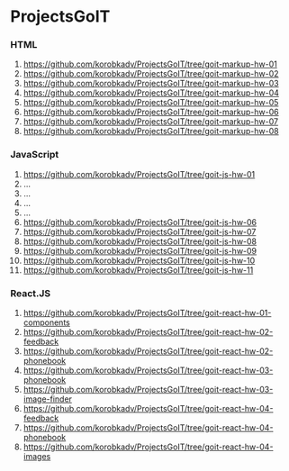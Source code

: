 # ProjectsGoIT

### HTML
01. https://github.com/korobkadv/ProjectsGoIT/tree/goit-markup-hw-01
02. https://github.com/korobkadv/ProjectsGoIT/tree/goit-markup-hw-02
03. https://github.com/korobkadv/ProjectsGoIT/tree/goit-markup-hw-03
04. https://github.com/korobkadv/ProjectsGoIT/tree/goit-markup-hw-04
05. https://github.com/korobkadv/ProjectsGoIT/tree/goit-markup-hw-05
06. https://github.com/korobkadv/ProjectsGoIT/tree/goit-markup-hw-06
07. https://github.com/korobkadv/ProjectsGoIT/tree/goit-markup-hw-07
08. https://github.com/korobkadv/ProjectsGoIT/tree/goit-markup-hw-08

### JavaScript
01. https://github.com/korobkadv/ProjectsGoIT/tree/goit-js-hw-01
02. ...
03. ...
04. ...
05. ...
06. https://github.com/korobkadv/ProjectsGoIT/tree/goit-js-hw-06
07. https://github.com/korobkadv/ProjectsGoIT/tree/goit-js-hw-07
08. https://github.com/korobkadv/ProjectsGoIT/tree/goit-js-hw-08
09. https://github.com/korobkadv/ProjectsGoIT/tree/goit-js-hw-09
10. https://github.com/korobkadv/ProjectsGoIT/tree/goit-js-hw-10
11. https://github.com/korobkadv/ProjectsGoIT/tree/goit-js-hw-11
   
### React.JS
01. https://github.com/korobkadv/ProjectsGoIT/tree/goit-react-hw-01-components
02. https://github.com/korobkadv/ProjectsGoIT/tree/goit-react-hw-02-feedback
03. https://github.com/korobkadv/ProjectsGoIT/tree/goit-react-hw-02-phonebook
04. https://github.com/korobkadv/ProjectsGoIT/tree/goit-react-hw-03-phonebook
05. https://github.com/korobkadv/ProjectsGoIT/tree/goit-react-hw-03-image-finder
06. https://github.com/korobkadv/ProjectsGoIT/tree/goit-react-hw-04-feedback
07. https://github.com/korobkadv/ProjectsGoIT/tree/goit-react-hw-04-phonebook
08. https://github.com/korobkadv/ProjectsGoIT/tree/goit-react-hw-04-images
